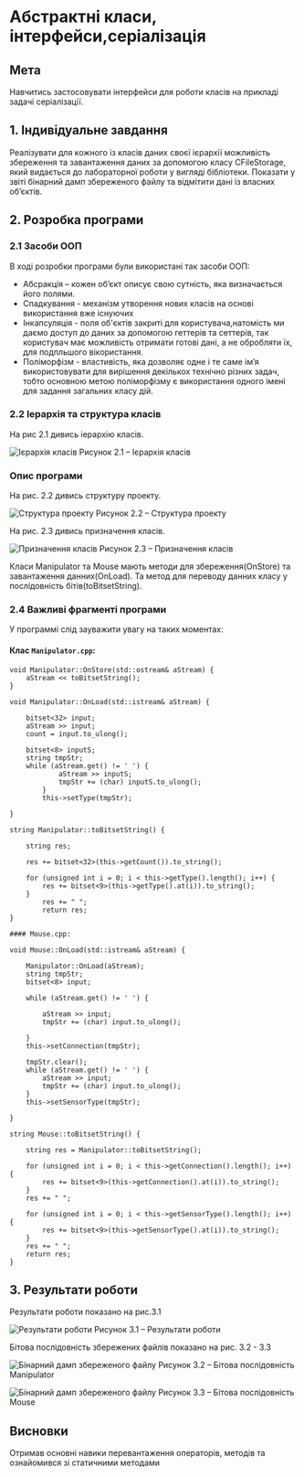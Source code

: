 # Абстрактні класи, інтерфейси,серіалізація 
 
## Мета

Навчитись застосовувати інтерфейси для роботи класів на прикладі
задачі серіалізації.
 
## 1. Індивідуальне завдання 
 
Реалізувати для кожного із класів даних своєї ієрархії можливість
збереження та завантаження даних за допомогою класу CFileStorage, який
видається до лабораторної роботи у вигляді бібліотеки.
Показати у звіті бінарний дамп збереженого файлу та відмітити дані із
власних об’єктів.

## 2. Розробка програми

### 2.1 Засоби ООП
В ході розробки програми були використані так засоби ООП: 
- Абсракція – кожен об’єкт описує свою сутність, яка визначається його полями.
- Спадкування - механізм утворення нових класів на основі використання вже існуючих
- Інкапсуляція - поля об'єктів закриті для користувача,натомість ми даємо доступ до даних за допомогою геттерів та сеттерів, так користувач має можливість отримати готові дані, а не обробляти їх, для подпльшого вікористання.
- Поліморфізм - властивість, яка дозволяє одне і те саме ім’я використовувати для вирішення декількох технічно різних задач, тобто основною метою поліморфізму є використання одного імені для задання загальних класу дій.
 
### 2.2 Іерархія та структура класів
На рис 2.1 дивись іерархію класів.


![Ієрархія класів](https://github.com/kit25a/se-cpp/blob/master/ropai-dmytryi/doc/ropay05/screen/%D0%98%D0%B5%D1%80%D0%B0%D1%80%D1%85%D0%B8%D1%8F.jpg)
Рисунок 2.1 – Ієрархія класів

### Опис програми 
На рис. 2.2 дивись структуру проекту.

![Структура проекту](https://github.com/kit25a/se-cpp/blob/master/ropai-dmytryi/doc/ropay05/screen/%D0%A1%D1%82%D1%80%D1%83%D0%BA%D1%82%D1%83%D1%80%D0%B0.JPG)
Рисунок 2.2 – Структура проекту


На рис. 2.3 дивись призначення класів.

![Призначення класів](https://github.com/kit25a/se-cpp/blob/master/ropai-dmytryi/doc/ropay05/screen/%D0%9D%D0%B0%D0%B7%D0%BD%D0%B0%D1%87%D0%B5%D0%BD%D0%B8%D0%B5.JPG)
Рисунок 2.3 – Призначення класів

Класи Manipulator та Mouse мають методи для збереження(OnStore) та завантаження данних(OnLoad). Та метод для переводу данних класу у послідовність бітів(toBitsetString).


### 2.4 Важливі фрагменті програми

У программі слід зауважити увагу на таких моментах: 

#### Клас `Manipulator.cpp`:
	
```
void Manipulator::OnStore(std::ostream& aStream) {
	aStream << toBitsetString();
}

void Manipulator::OnLoad(std::istream& aStream) {

	bitset<32> input;
	aStream >> input;
	count = input.to_ulong();

	bitset<8> inputS;
	string tmpStr;
	while (aStream.get() != ' ') {
			aStream >> inputS;
			tmpStr += (char) inputS.to_ulong();
		}
		this->setType(tmpStr);

}

string Manipulator::toBitsetString() {

	string res;

	res += bitset<32>(this->getCount()).to_string();

	for (unsigned int i = 0; i < this->getType().length(); i++) {
		res += bitset<9>(this->getType().at(i)).to_string();
	}
		res += " ";
		return res;
}
```

	
	#### Mouse.cpp:

```
void Mouse::OnLoad(std::istream& aStream) {

	Manipulator::OnLoad(aStream);
	string tmpStr;
	bitset<8> input;

	while (aStream.get() != ' ') {

		aStream >> input;
		tmpStr += (char) input.to_ulong();

	}
	this->setConnection(tmpStr);

	tmpStr.clear();
	while (aStream.get() != ' ') {
		aStream >> input;
		tmpStr += (char) input.to_ulong();
	}
	this->setSensorType(tmpStr);

}

string Mouse::toBitsetString() {

	string res = Manipulator::toBitsetString();

	for (unsigned int i = 0; i < this->getConnection().length(); i++) {
		res += bitset<9>(this->getConnection().at(i)).to_string();
	}
	res += " ";

	for (unsigned int i = 0; i < this->getSensorType().length(); i++) {
		res += bitset<9>(this->getSensorType().at(i)).to_string();
	}
	res += " ";
	return res;
}
```

## 3. Результати роботи
Результати роботи показано на рис.3.1

![Результати роботи](https://github.com/kit25a/se-cpp/blob/master/ropai-dmytryi/doc/ropay05/screen/%D0%A0%D0%B5%D0%B7%D1%83%D0%BB%D1%8C%D1%82%D0%B0%D1%82%D1%8B.JPG)
Рисунок 3.1 – Результати роботи

Бітова послідовність збережених файлів показано на рис. 3.2 - 3.3

![Бінарний дамп збереженого файлу](https://github.com/kit25a/se-cpp/blob/master/ropai-dmytryi/doc/ropay05/screen/%D0%91%D0%B8%D0%BD%D0%B0%D1%80%D0%BD%D0%B8%D0%BA%20Manip.JPG)
Рисунок 3.2 – Бітова послідовність Manipulator

![Бінарний дамп збереженого файлу](https://github.com/kit25a/se-cpp/blob/master/ropai-dmytryi/doc/ropay05/screen/%D0%91%D0%B8%D0%BD%D0%B0%D1%80%D0%BD%D0%B8%D0%BA%20Mouse.JPG)
Рисунок 3.3 – Бітова послідовність Mouse

## Висновки 
Отримав основні навики перевантаження операторів, методів та ознайомився зі статичними методами